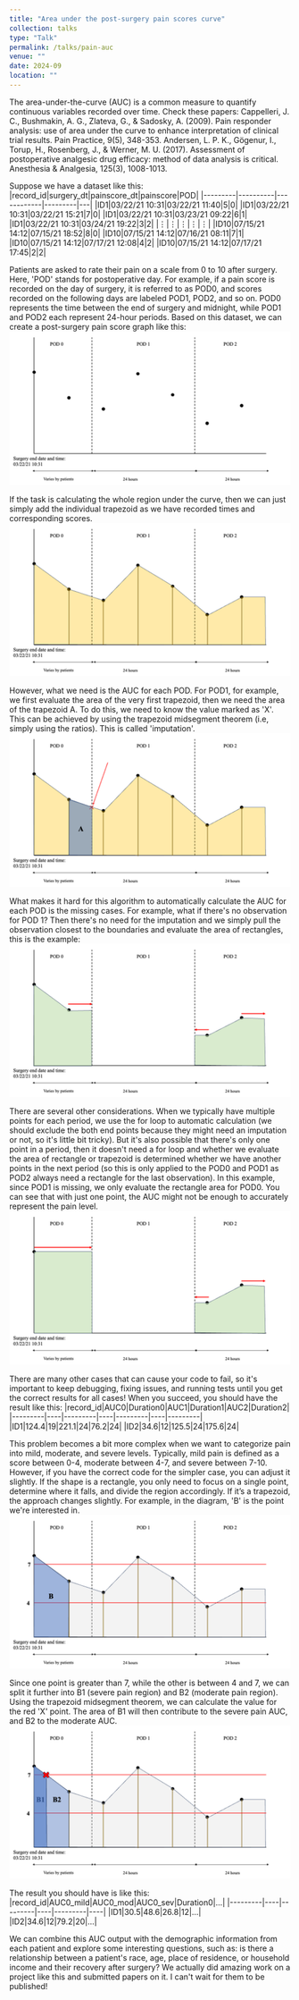 ```yaml
---
title: "Area under the post-surgery pain scores curve"
collection: talks
type: "Talk"
permalink: /talks/pain-auc
venue: ""
date: 2024-09
location: ""
---
```


The area-under-the-curve (AUC) is a common measure to quantify continuous variables recorded over time. Check these papers: 
Cappelleri, J. C., Bushmakin, A. G., Zlateva, G., & Sadosky, A. (2009). Pain responder analysis: use of area under the curve to enhance interpretation of clinical trial results. Pain Practice, 9(5), 348-353.
Andersen, L. P. K., Gögenur, I., Torup, H., Rosenberg, J., & Werner, M. U. (2017). Assessment of postoperative analgesic drug efficacy: method of data analysis is critical. Anesthesia & Analgesia, 125(3), 1008-1013.

Suppose we have a dataset like this:
|record_id|surgery_dt|painscore_dt|painscore|POD|
|---------|----------|------------|---------|---|
|ID1|03/22/21 10:31|03/22/21 11:40|5|0|
|ID1|03/22/21 10:31|03/22/21 15:21|7|0|
|ID1|03/22/21 10:31|03/23/21 09:22|6|1|
|ID1|03/22/21 10:31|03/24/21 19:22|3|2|
|⋮|⋮|⋮|⋮|⋮|
|ID10|07/15/21 14:12|07/15/21 18:52|8|0|
|ID10|07/15/21 14:12|07/16/21 08:11|7|1|
|ID10|07/15/21 14:12|07/17/21 12:08|4|2|
|ID10|07/15/21 14:12|07/17/21 17:45|2|2|


Patients are asked to rate their pain on a scale from 0 to 10 after surgery. Here, 'POD' stands for postoperative day. For example, if a pain score is recorded on the day of surgery, it is referred to as POD0, and scores recorded on the following days are labeled POD1, POD2, and so on. POD0 represents the time between the end of surgery and midnight, while POD1 and POD2 each represent 24-hour periods. Based on this dataset, we can create a post-surgery pain score graph like this:
![auc1](./images/auc-1.png)


If the task is calculating the whole region under the curve, then we can just simply add the individual trapezoid as we have recorded times and corresponding scores.
![auc3](./images/auc-3.png)

However, what we need is the AUC for each POD. For POD1, for example, we first evaluate the area of the very first trapezoid, then we need the area of the trapezoid A. To do this, we need to know the value marked as 'X'. This can be achieved by using the trapezoid midsegment theorem (i.e, simply using the ratios). This is called 'imputation'. 
![auc4](./images/auc-4.png)

What makes it hard for this algorithm to automatically calculate the AUC for each POD is the missing cases. For example, what if there's no observation for POD 1? Then there's no need for the imputation and we simply pull the observation closest to the boundaries and evaluate the area of rectangles, this is the example:
![auc5](./images/auc-5.png)


There are several other considerations. When we typically have multiple points for each period, we use the for loop to automatic calculation (we should exclude the both end points because they might need an imputation or not, so it's little bit tricky). But it's also possible that there's only one point in a period, then it doesn't need a for loop and whether we evaluate the area of rectangle or trapezoid is determined whether we have another points in the next period (so this is only applied to the POD0 and POD1 as POD2 always need a rectangle for the last observation). In this example, since POD1 is missing, we only evaluate the rectangle area for POD0. You can see that with just one point, the AUC might not be enough to accurately represent the pain level.
![auc6](./images/auc-6.png)

There are many other cases that can cause your code to fail, so it's important to keep debugging, fixing issues, and running tests until you get the correct results for all cases! When you succeed, you should have the result like this:
|record_id|AUC0|Duration0|AUC1|Duration1|AUC2|Duration2|
|---------|----|---------|----|---------|----|---------|
|ID1|124.4|19|221.1|24|76.2|24|
|ID2|34.6|12|125.5|24|175.6|24|

This problem becomes a bit more complex when we want to categorize pain into mild, moderate, and severe levels. Typically, mild pain is defined as a score between 0-4, moderate between 4-7, and severe between 7-10. However, if you have the correct code for the simpler case, you can adjust it slightly. If the shape is a rectangle, you only need to focus on a single point, determine where it falls, and divide the region accordingly. If it’s a trapezoid, the approach changes slightly. For example, in the diagram, 'B' is the point we're interested in.
![auc7](./images/auc-7.png)


Since one point is greater than 7, while the other is between 4 and 7, we can split it further into B1 (severe pain region) and B2 (moderate pain region). Using the trapezoid midsegment theorem, we can calculate the value for the red 'X' point. The area of B1 will then contribute to the severe pain AUC, and B2 to the moderate AUC.
![auc8](./images/auc-8.png)

The result you should have is like this:
|record_id|AUC0_mild|AUC0_mod|AUC0_sev|Duration0|...|
|---------|----|---------|----|---------|----|
|ID1|30.5|48.6|26.8|12|...|
|ID2|34.6|12|79.2|20|...|

We can combine this AUC output with the demographic information from each patient and explore some interesting questions, such as: is there a relationship between a patient's race, age, place of residence, or household income and their recovery after surgery? We actually did amazing work on a project like this and submitted papers on it. I can't wait for them to be published!












